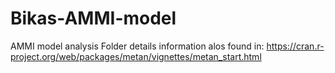 # Bikas-AMMI-model
AMMI model analysis Folder
details information alos found in:
https://cran.r-project.org/web/packages/metan/vignettes/metan_start.html

